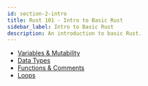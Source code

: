 ```yaml
---
id: section-2-intro
title: Rust 101 - Intro to Basic Rust
sidebar_label: Intro to Basic Rust
description: An introduction to basic Rust.
---
```


- [Variables & Mutability](./variables-mutability.md)
- [Data Types](./data-types.md)
- [Functions & Comments](./functions-comments.md)
- [Loops](./loops.md)


